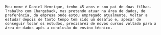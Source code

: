 `Meu nome é Daniel Henrique, tenho 45 anos e sou pai de duas filhas. Trabalho com Chargeback, mas pretendo atuar na área de dados, de preferência, da empresa onde estou empregado atualmente. Voltar a estudar depois de tanto tempo tem sido um desafio e, apesar de conseguir tocar os estudos, precisarei de novos cursos voltado para a área de dados após a conclusão do ensino técnico.`

